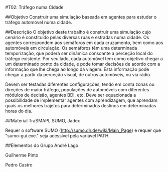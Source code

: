 #T02: Tráfego numa Cidade

##Objetivo
Construir uma simulação baseada em agentes para estudar o tráfego automóvel numa cidade.

##Descrição
O objetivo deste trabalho é construir uma simulação cujo cenário é constituído pelas diversas ruas e estradas numa cidade. Os agentes correspondem aos semáforos em cada cruzamento, bem como aos automóveis em circulação. Os semáforos têm uma determinada temporização, que poderá ser dinâmica consoante a perceção local do tráfego existente. Por seu lado, cada automóvel tem como objetivo chegar a um determinado ponto da cidade, e pode tomar decisões de acordo com a informação que lhe chega ao longo da viagem. Esta informação pode chegar a partir da perceção visual, de outros automóveis, ou via rádio.

Devem ser testadas diferentes configurações, tendo em conta zonas ou direções de maior tráfego, populações de automóveis com diferentes módulos de decisão, agentes BDI, etc. Deve ser equacionada a possibilidade de implementar agentes com aprendizagem, que aprendam quais os melhores trajetos para determinados destinos em determinadas horas do dia.

##Material
TraSMAPI, SUMO, Jadex

Requer o software SUMO (http://sumo.dlr.de/wiki/Main_Page) e requer que "sumo-gui.exe." seja acessível pela variável PATH.

##Elementos do Grupo
André Lago

Guilherme Pinto

Pedro Castro
